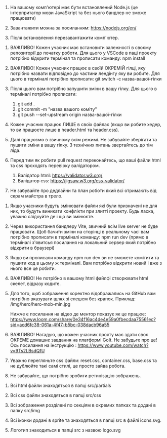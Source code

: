 <!-- До початку роботи над проектом -->

1. На вашому комп'ютері має бути встановлений Node.js (це інтерпритатор мови
   JavaSkript та без нього бандлер не зможе працювати)

2. Завантажити можна за посиланням: https://nodejs.org/en/

3. Після встановлення перезавантажити комп'ютер.

<!-- Початок роботи  -->

1. ВАЖЛИВО! Кожен учасник має встановити залежності в своєму репозиторії до
   початку роботи. Для цього у VSCode в паці проекту потрібно відкрити термінал
   та прописати команду: npm install

2. ВАЖЛИВО! Кожен учасник працює в своїй ОКРЕМІЙ гілці, яку потрібно назвати
   відповідно до частини лендінгу яку ви робите. Для цього в терміналі потрібно
   прописати: git switch -c назва-вашої-гілки

3. Після цього вам потрібно запушити зміни в вашу гілку. Для цього в терміналі
   потрібно прописати:

   1. git add .
   2. git commit -m "назва вашого коміту"
   3. git push --set-upstream origin назва-вашої-гілки

4. Кожен учасник працює ЛИШЕ в своїх файлах (якщо ви робите хедер, то ви
   працюєте лише в header.html та header.css).

5. Далі працюємо в звичному всім режимі. Не забувайте зберігати та пушити зміни
   в вашу гілку. З технічних питань звертайтесь до тім ліда.

6. Перед тим як робити pull request переконайтесь, що ваші файли html та css
   проходять перевірку валідатором.

   1. Валідатор html: https://validator.w3.org/
   2. Валідатор css: https://jigsaw.w3.org/css-validator/

7. Не забувайте про дедлайни та план роботи який всі отримають від скрам майстра
   в трело.

<!-- Важливі нюанси -->

1. Якщо учасники будуть змінювати файли які були призначені не для них, то
   будуть виникати конфлікти при злитті проекту. Будь ласка, уважно слідкуйте де
   і що ви змінюєте.

2. Через використання бандлеру Vite, звичний всім live server не буде працювати.
   Щоб бачити зміни на сторінці в реальному часі вам потрібно прописати в
   терміналі команду: npm run dev (прямо в терміналі з'явитсья посилання на
   локальний сервер який потрібно відкрити в браузері)

3. Якщо ви прописали команду npm run dev ви не зможете комітити та пушити код в
   цьому ж терміналі. Вам потрібно відкрити новий і вже з нього все це робити.

4. ВАЖЛИВО! Не потрібно в вашому html файлфі створювати html скелет, відразу
   кодите.

5. Для того, щоб зображення коректно відображались на GitHub вам потрібно
   вказувати шлях зі слешем без крапок. Приклад: /img/hero/hero-mob-min.jpg

   Нижче є посилання на відео де ментор показує як це працює:
   https://www.loom.com/share/0e34f16ac4de4e59a0fbecdaa75561ec?sid=acd6fc38-061a-4f47-b5bc-038dacb96a55

6. ВАЖЛИВО! Нагадую, що кожен учасник прокту має здати своє ОКРЕМЕ домашнє
   завдання на платформі GoIt. Не забудьте про це! Ось посилання на інструкцію :
   https://www.youtube.com/watch?v=9Ts2LBsdQfU

7. Уважно перегляньте css файли: reset.css, container.css, base.css та не
   дублюйте такі самі стилі, це просто зайва робота.

8. Не забувайте, що потрібно зробити ретинізацію зображень.

<!-- Документація прокту -->

1. Всі html файли знаходяться в папці src/partials

2. Всі css файли знаходяться в папці src/css

3. Всі зображення розділені по секціям в окремих папках та додані в папку
   src/img

4. Всі іконки додані в sprite та знаходяться в папці src в файлі icons.svg.

5. Логотип знаходиться в папці src з назвою logo.svg
